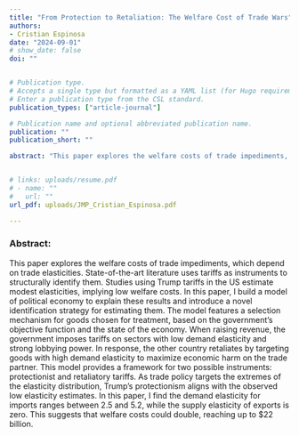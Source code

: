 ```yaml
---
title: "From Protection to Retaliation: The Welfare Cost of Trade Wars"
authors:
- Cristian Espinosa
date: "2024-09-01"
# show_date: false
doi: ""


# Publication type.
# Accepts a single type but formatted as a YAML list (for Hugo requirements).
# Enter a publication type from the CSL standard.
publication_types: ["article-journal"]

# Publication name and optional abbreviated publication name.
publication: ""
publication_short: ""

abstract: "This paper explores the welfare costs of trade impediments, which depend on trade elasticities. State-of-the-art literature uses tariffs as instruments to structurally identify them. Studies using Trump tariffs in the US estimate modest elasticities, implying low welfare costs. In this paper, I build a model of political economy to explain these results and introduce a novel identification strategy for estimating them. The model features a selection mechanism for goods chosen for treatment, based on the government’s objective function and the state of the economy. When raising revenue, the government imposes tariffs on sectors with low demand elasticity and strong lobbying power. In response, the other country retaliates by targeting goods with high demand elasticity to maximize economic harm on the trade partner. This model provides a framework for two possible instruments: protectionist and retaliatory tariffs. As trade policy targets the extremes of the elasticity distribution, Trump’s protectionism aligns with the observed low elasticity estimates. In this paper, I find the demand elasticity for imports ranges between 2.5 and 5.2, while the supply elasticity of exports is zero. This suggests that welfare costs could double, reaching up to $22 billion."


# links: uploads/resume.pdf
# - name: ""
#   url: ""
url_pdf: uploads/JMP_Cristian_Espinosa.pdf

---
```


### Abstract:

This paper explores the welfare costs of trade impediments, which depend on trade elasticities. State-of-the-art literature uses tariffs as instruments to structurally identify them. Studies using Trump tariffs in the US estimate modest elasticities, implying low welfare costs. In this paper, I build a model of political economy to explain these results and introduce a novel identification strategy for estimating them. The model features a selection mechanism for goods chosen for treatment, based on the government’s objective function and the state of the economy. When raising revenue, the government imposes tariffs on sectors with low demand elasticity and strong lobbying power. In response, the other country retaliates by targeting goods with high demand elasticity to maximize economic harm on the trade partner. This model provides a framework for two possible instruments: protectionist and retaliatory tariffs. As trade policy targets the extremes of the elasticity distribution, Trump’s protectionism aligns with the observed low elasticity estimates. In this paper, I find the demand elasticity for imports ranges between 2.5 and 5.2, while the supply elasticity of exports is zero. This suggests that welfare costs could double, reaching up to $22 billion.

